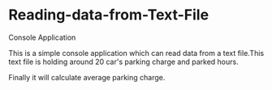 # Reading-data-from-Text-File
Console Application


This is a simple console application which can read data from a text file.This text file is holding around 20 car's parking charge and parked hours.


Finally it will calculate average parking charge.
